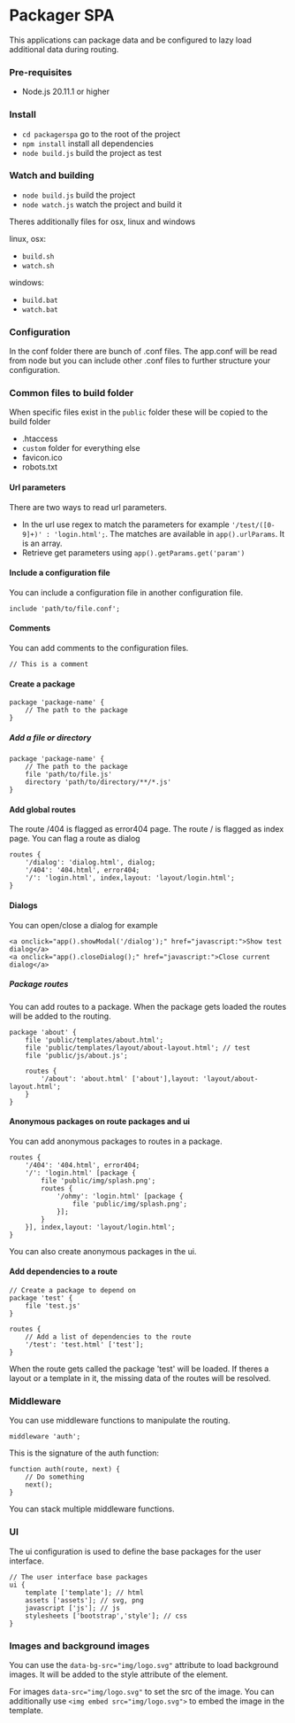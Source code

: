 # Packager SPA

This applications can package data and be configured
to lazy load additional data during routing.

### Pre-requisites

- Node.js 20.11.1 or higher

### Install

- `cd packagerspa` go to the root of the project
- `npm install` install all dependencies
- `node build.js` build the project as test

### Watch and building

- `node build.js` build the project
- `node watch.js` watch the project and build it

Theres additionally files for osx, linux and windows

linux, osx:
- `build.sh`
- `watch.sh`

windows:
- `build.bat`
- `watch.bat`

### Configuration

In the conf folder there are bunch of .conf files.
The app.conf will be read from node but you can include other .conf files
to further structure your configuration.

### Common files to build folder

When specific files exist in the `public` folder these will be copied to the build folder

- .htaccess
- `custom` folder for everything else
- favicon.ico
- robots.txt

#### Url parameters

There are two ways to read url parameters.
- In the url use regex to match the parameters for example `'/test/([0-9]+)' : 'login.html';`. The matches are available in `app().urlParams`. It is an array.
- Retrieve get parameters using `app().getParams.get('param')`

#### Include a configuration file

You can include a configuration file in another configuration file.
```
include 'path/to/file.conf';
```

#### Comments

You can add comments to the configuration files.
```
// This is a comment
```

#### Create a package

```
package 'package-name' {
    // The path to the package
}
```

##### Add a file or directory

```
package 'package-name' {
    // The path to the package
    file 'path/to/file.js'
    directory 'path/to/directory/**/*.js'
}
```

#### Add global routes

The route /404 is flagged as error404 page.
The route / is flagged as index page.
You can flag a route as dialog
```
routes {
    '/dialog': 'dialog.html', dialog;
    '/404': '404.html', error404;
    '/': 'login.html', index,layout: 'layout/login.html';
}
```

#### Dialogs

You can open/close a dialog for example
```
<a onclick="app().showModal('/dialog');" href="javascript:">Show test dialog</a>
<a onclick="app().closeDialog();" href="javascript:">Close current dialog</a>
```

##### Package routes

You can add routes to a package. 
When the package gets loaded the routes will be added to the routing.
```
package 'about' {
    file 'public/templates/about.html';
    file 'public/templates/layout/about-layout.html'; // test
    file 'public/js/about.js';

    routes {
        '/about': 'about.html' ['about'],layout: 'layout/about-layout.html';
    }
}
```

#### Anonymous packages on route packages and ui

You can add anonymous packages to routes in a package.
```
routes {
    '/404': '404.html', error404;
    '/': 'login.html' [package {
        file 'public/img/splash.png';
        routes {
            '/ohmy': 'login.html' [package {
                file 'public/img/splash.png';
            }];
        }
    }], index,layout: 'layout/login.html';
}
```
You can also create anonymous packages in the ui.

#### Add dependencies to a route

```
// Create a package to depend on
package 'test' {
    file 'test.js'
}

routes {
    // Add a list of dependencies to the route
    '/test': 'test.html' ['test'];
}
```
When the route gets called the package 'test' will be loaded.
If theres a layout or a template in it, the missing data of the routes will be resolved.

### Middleware

You can use middleware functions to manipulate the routing.
```
middleware 'auth';
```

This is the signature of the auth function:
```
function auth(route, next) {
    // Do something
    next();
}
```
You can stack multiple middleware functions.

### UI

The ui configuration is used to define the base packages for the user interface.
```
// The user interface base packages
ui {
    template ['template']; // html
    assets ['assets']; // svg, png
    javascript ['js']; // js
    stylesheets ['bootstrap','style']; // css
}
```

### Images and background images

You can use the `data-bg-src="img/logo.svg"` attribute to load background images.
It will be added to the style attribute of the element.

For images `data-src="img/logo.svg"` to set the src of the image.
You can additionally use `<img embed src="img/logo.svg">` to embed the image in the template.